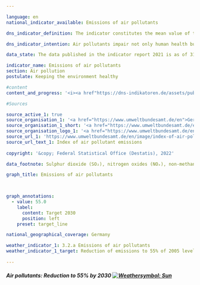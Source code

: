 ```yaml
---

language: en    
national_indicator_available: Emissions of air pollutants    

dns_indicator_definition: The indicator constitutes the mean value of the indices of national emissions of the five air pollutants sulphur dioxide (SO₂), nitrogen oxides (NOₓ), ammonia (NH₃), non-methane volatile organic compounds (NMVOCs) and particulate matter (PM₂.₅).    

dns_indicator_intention: Air pollutants impair not only human health but also ecosystems and biodiversity. The aim for 2030 is therefore to reduce the volume of air pollutants by 45% of their 2005 level. To make it possible to portray the development of pressure on both health and the ecosystem, German emissions of SO₂, NOₓ, NH₃, NMVOCs and PM₂.₅ have been combined into a single indicator.    

data_state: The data published in the indicator report 2021 is as of 31.12.2020. The data shown on the DNS-Online-Platform is updated regularly, so that more current data may be available online than published in the indicator report 2021.    

indicator_name: Emissions of air pollutants    
section: Air pollution    
postulate: Keeping the environment healthy    

#content     
content_and_progress: '<i><a href"https://dns-indikatoren.de/assets/publications/reports/en/2021.pdf">Text from the Indicator Report 2021 </a></i><br>Germany has made a commitment to the European Union to reduce emissions of air pollutants by 2030 as follows: Sulphur dioxide by 58%, nitrogen oxides by 65%, ammonia by 29%, volatile organic compounds by 28% and particulate matter by 43%. On this basis, the Federal Environment Agency calculated a non-weighted, arithmetic mean of the individual reductions in the specified air pollutants as a target. The rates of change in the individual air pollutants are offset equally against one another. Notwithstanding the separate reduction targets, this means that increasing emissions of individual pollutants covered by this indicator may be offset by higher reductions in the emissions of other pollutants.<br>The data are computed annually by the Federal Environment Agency from various sources. They serve as a basis for the reporting obligation under the Geneva Convention on Long-Range Transboundary Air Pollution (CLRTAP) and the National Emission Ceilings (NEC) Directive. The data undergo further analysis as part of the environmental economic accounting performed by the Federal Statistical Office. The emissions, for instance, are broken down by origin into various branches of economic activity and private households.<br>Overall emissions of air pollutants fell by 24.7% from 2005 to 2018. The indicator has thus moved in the desired direction, and the target for 2030 will be achieved if the trend is maintained. Emissions of individual pollutants changed to varying degrees, however, in the period from 2005 to 2018.<br>Emissions of non-methane volatile organic compounds (NMVOC)s, which are primarily due to the industrial use of solvents, were reduced by a significant 24.6% during that period. This means that the targeted reduction of 28% by 2030 is achievable.<br>Emissions of particulate matter (PM₂.₅) fell by 31.5% in the aforesaid period. If the annual average trend were maintained, the set reduction target would be achieved for these emissions too. The largest source of particulate emissions in 2018 was industry, which accounted for 29.3% of the total. Households and small-scale consumers discharged 24.1%, chiefly from heating systems. Transport accounted for 25.5% of particulate emissions, which was 10.6 percentage points down on 2005.<br>Emissions of nitrogen oxides (NOₓx) fell by 27.0% from 2005 to 2018 and so are heading in the desired direction. The average reduction of the past few years, however, would not suffice to meet the target. The majority of nitrogen oxides emitted in 2018 came from transport and the energy industry.<br>Emissions of sulphur dioxide (SO₂), which are mainly discharged by the energy industry, fell by 39.5% in the reference period. This trend has moved in the right direction. The average reduction of the past few years would be sufficient to meet the target.<br>Emissions of ammonia (NH₃) declined by 0.8% from 2005 to 2018 and remain persistently high. This stagnation is mainly due to the spreading of fermentation residues from fuel crops. According to calculations by the Federal Environment Agency, 95.3% of all national ammonia emissions in 2018 originated from agricultural production, particularly livestock farming.'    

#Sources    

source_active_1: true
source_organisation_1: '<a href="https://www.umweltbundesamt.de/en">German Environment Agency</a>'
source_organisation_1_short: '<a href="https://www.umweltbundesamt.de/en">German Environment Agency</a>'
source_organisation_logo_1: '<a href="https://www.umweltbundesamt.de/en"><img src="ttps://g205sdgs.github.io/sdg-indicators/public/logosEn/uba.png" alt="German Environment Agency" title=" Click here to visit the homepage of the organizationGerman Environment Agency" style="height:60px; width:148px; border: transparent"/></a>'
source_url_1: 'https://www.umweltbundesamt.de/en/image/index-of-air-pollutant-emissions'
source_url_text_1: Index of air pollutant emissions
    
copyright: '&copy; Federal Statistical Office (Destatis), 2022'    

data_footnote: Sulphur dioxide (SO₂), nitrogen oxides (NOₓ), non-methane volatile organic compounds (NMVOCs) and particulate matter (PM₂.₅), average index of measured values.    

graph_title: Emissions of air pollutants    

    

graph_annotations:
  - value: 55.0
    label:
      content: Target 2030
      position: left
    preset: target_line    

national_geographical_coverage: Germany    

weather_indicator_1: 3.2.a Emissions of air pollutants
weather_indicator_1_target: Reduction of emissions to 55% of 2005 level (unweighted average of the five pollutants) by 2030
    
---
```



<div>
  <div class="my-header">
    <h5>Air pollutants: Reduction to 55% by 2030
      <a href="https://dnsUpgradeEnvironment.github.io/dns-indicators/en/status"><img src="https://g205sdgs.github.io/sdg-indicators/public/Wettersymbole/Sonne.png" title="If the trend continues, the target value would be reached or missed by less than 5% of the difference between the target value and the current value." alt="Weathersymbol: Sun"/>
      </a>
    </h5>
  </div>
  <div class="my-header-note">
  </div>
</div>